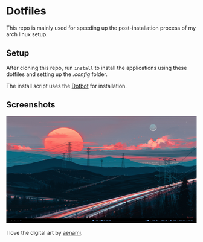 # Dotfiles

This repo is mainly used for speeding up the post-installation process of my
arch linux setup.

## Setup

After cloning this repo, run `install` to install the applications using these
dotfiles and setting up the _.config_ folder.

The install script uses the [Dotbot](https://github.com/anishathalye/dotbot) for installation.

## Screenshots

![screenshot of empty desktop](screenshot1.png)

I love the digital art by [aenami](https://www.artstation.com/aenamiart).

